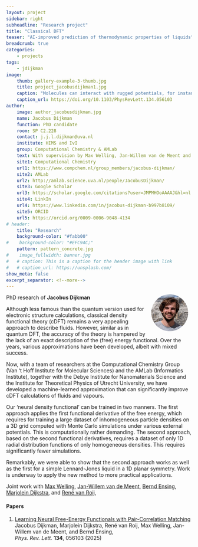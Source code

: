 ```yaml
---
layout: project
sidebar: right
subheadline: "Research project"
title: "Classical DFT"
teaser: "AI-improved prediction of thermodynamic properties of liquids"
breadcrumb: true
categories:
    - projects
tags:
    - jdijkman
image:
    thumb: gallery-example-3-thumb.jpg
    title: project_jacobusdijkman1.jpg
    caption: "Molecules can interact with rugged potentials, for instance inside a porous material, leading to large density fluctuations. Nevertheless, the efficient cDFT predictions match very well the time-consuming atomistic Monte Carlo simulation result. Image: HIMS / PhysRevLett."
    caption_url: https://doi.org/10.1103/PhysRevLett.134.056103
author:
    image: author_jacobusdijkman.jpg
    name: Jacobus Dijkman
    function: PhD candidate
    room: SP C2.228
    contact: j.j.l.dijkman@uva.nl 
    institute: HIMS and IvI
    group: Computational Chemistry & AMLab
    text: With supervision by Max Welling, Jan-Willem van de Meent and Bernd Ensing at the Computational Chemistry Group and the Amsterdam Machine Learning Lab at the University of Amsterdam,  I’m infusing the robust analytical framework of statistical physics with machine learning to describes the intricate thermodynamic equilibrium properties and structural aspects of classical many-body systems. 
    site1: Computational Chemistry
    url1: https://www.compchem.nl/group_members/jacobus-dijkman/
    site2: AMLab
    url2: http://amlab.science.uva.nl/people/JacobusDijkman/
    site3: Google Scholar
    url3: https://scholar.google.com/citations?user=JMPMHOoAAAAJ&hl=nl
    site4: LinkIn
    url4: https://www.linkedin.com/in/jacobus-dijkman-b997b8109/
    site5: ORCID
    url5: https://orcid.org/0009-0006-9048-4134
# header:
    title: "Research"
    background-color: "#fabb00"
#    background-color: "#EFC94C;"
    pattern: pattern_concrete.jpg
#    image_fullwidth: banner.jpg
#   # caption: This is a caption for the header image with link
#   # caption_url: https://unsplash.com/
show_meta: false
excerpt_separator: <!--more-->
---
```


 <img src="../../members/JacobusDijkman.jpg"
     alt="Jacobus Dijkman"
     width="100"
     style="float: right; margin-right: 10px; border-radius:50%;" />

PhD research of **Jacobus Dijkman**

Although less famous than the quantum version used for electronic
structure calculations, classical density functional theory (cDFT)
remains a very appealing approach to describe fluids. However, similar
as in quantum DFT, the accuracy of the theory is hampered by the lack
of an exact description of the (free) energy functional. Over the
years, various approximations have been developed, albeit with mixed
success.
<!--more-->

Now, with a team of researchers at the Computational Chemistry Group (Van
‘t Hoff Institute for Molecular Sciences) and the AMLab (Informatics
Institute), together with the Debye
Institute for Nanomaterials Science and the Institute for Theoretical
Physics of Utrecht University, we have developed a machine-learned approximation
that can significantly improve cDFT calculations of fluids and
vapours.

Our ‘neural density functional’ can be trained in two manners. The
first approach applies the first functional derivative of the free
energy, which requires for training a large dataset of inhomogeneous
particle densities on a 3D grid computed with Monte Carlo simulations
under various external potentials. This is computationally rather
demanding. The second approach, based on the second functional
derivatives, requires a dataset of only 1D radial distribution
functions of only homogeneous densities. This requires significantly
fewer simulations.

Remarkably, we were able to show that the second approach
works as well as the first for a simple Lennard-Jones liquid in a 1D
planar symmetry. Work is underway to apply the new method to more
practical applications. 

Joint work with [Max Welling][2], [Jan-Willem van de Meent][3],
[Bernd Ensing][4], [Marjolein Dijkstra][5], and [René van Roij][6],

#### Papers
1. [Learning Neural Free-Energy Functionals with Pair-Correlation Matching][1]   
Jacobus Dijkman, Marjolein Dijkstra, René van Roij, Max Welling,
Jan-Willem van de Meent, and Bernd Ensing,   
*Phys. Rev. Lett.* **134**, 056103 (2025)




[1]: https://doi.org/10.1103/PhysRevLett.134.056103
[2]: https://amlab.science.uva.nl/people/MaxWelling/
[3]: https://jwvdm.github.io/
[4]: https://www.compchem.nl/staff_members/dr-ir-b-bernd-ensing/
[5]: https://colloid.nl/people/marjolein-dijkstra/
[6]: https://colloid.nl/people/212/
